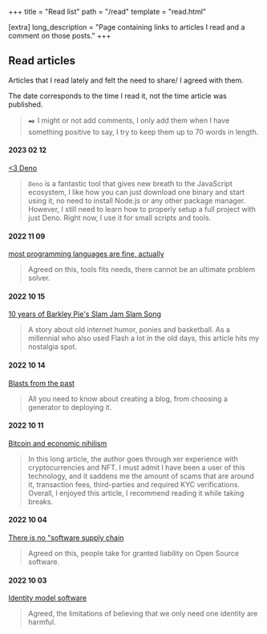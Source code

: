 +++
title = "Read list"
path = "/read"
template = "read.html"

[extra]
long_description = "Page containing links to articles I read and a comment on those posts."
+++

## Read articles

Articles that I read lately and felt the need to share/ I agreed with them.

The date corresponds to the time I read it, not the time article was published.

> ✒️ I might or not add comments, I only add them when I have something positive to say, I try to keep them up to 70 words in length.

#### 2023 02 12

[<3 Deno](https://matklad.github.io/2023/02/12/a-love-letter-to-deno.html)

> `Deno` is a fantastic tool that gives new breath to the JavaScript ecosystem, I like how you can just download one binary and start using it, no need to install Node.js or any other package manager. However, I still need to learn how to properly setup a full project with just Deno. Right now, I use it for small scripts and tools.

#### 2022 11 09

[most programming languages are fine, actually](https://moth.monster/blog/programming/)

> Agreed on this, tools fits needs, there cannot be an ultimate problem solver.

#### 2022 10 15
[10 years of Barkley Pie's Slam Jam Slam Song](https://xeiaso.net/blog/basketball-10year)

> A story about old internet humor, ponies and basketball.
> As a millennial who also used Flash a lot in the old days, this article hits my nostalgia spot.

#### 2022 10 14
[Blasts from the past](https://www.brycewray.com/posts/2022/10/blasts-from-past/)

> All you need to know about creating a blog, from choosing a generator to deploying it.

#### 2022 10 11
[Bitcoin and economic nihilism](https://xeiaso.net/blog/cryptocurrency-ownership)

> In this long article, the author goes through xer experience with cryptocurrencies and NFT.
> I must admit I have been a user of this technology, and it saddens me the amount of scams that are around it,  transaction fees, third-parties and  required KYC verifications.
> Overall, I enjoyed this article, I recommend reading it while taking breaks.

#### 2022 10 04
[There is no "software supply chain](https://iliana.fyi/blog/software-supply-chain/)

> Agreed on this, people take for granted liability on Open Source software.

#### 2022 10 03
[Identity model software](https://xeiaso.net/blog/identity-model-software-2021-01-31)

> Agreed, the limitations of believing that we only need one identity are harmful.
